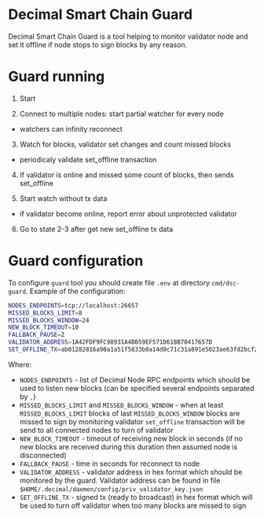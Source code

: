 # Decimal Smart Chain Guard

Decimal Smart Chain Guard is a tool helping to monitor validator node and set it offline if node stops to sign blocks by any reason.

# Guard running

1. Start

2. Connect to multiple nodes: start partial watcher for every node
- watchers can infinity reconnect

3. Watch for blocks, validator set changes and count missed blocks
- periodicaly validate set_offline transaction

4. If validator is online and missed some count of blocks, then sends set_offline

5. Start watch without tx data
- if validator become online, report error about unprotected validator

6. Go to state 2-3 after get new set_offline tx data

# Guard configuration

To configure `guard` tool you should create file `.env` at directory `cmd/dsc-guard`. Example of the configuration:

```bash
NODES_ENDPOINTS=tcp://localhost:26657
MISSED_BLOCKS_LIMIT=8
MISSED_BLOCKS_WINDOW=24
NEW_BLOCK_TIMEOUT=10
FALLBACK_PAUSE=2
VALIDATOR_ADDRESS=1A42FDF9FC98931A4BB59EF571D61BB70417657D
SET_OFFLINE_TX=ab01282816a90a1a51f5833b0a14d0c71c31a891e5023ae63fd2bcf2732f04f32158120310be031a6a0a26eb5ae987210279f7e074d08a23e2fc7b7fd9e49a0d6570a28bf6c9cb988e92f678c32935097412407979e0cc483f241e48ed3c371d9d668a5b978fb474afc5fea5803c89bd2a2dac3db15eb84fef1fce25e783e279a33bac7b96bbe6786c9608d52c69baecacf9d02218446563696d616c2047756172642074726967676572726564
```

Where:

- `NODES_ENDPOINTS` - list of Decimal Node RPC endpoints which should be used to listen new blocks (can be specified several endpoints separated by `,`)
- `MISSED_BLOCKS_LIMIT` and `MISSED_BLOCKS_WINDOW` - when at least `MISSED_BLOCKS_LIMIT` blocks of last `MISSED_BLOCKS_WINDOW` blocks are missed to sign by monitoring validator `set_offline` transaction will be send to all connected nodes to turn of validator
- `NEW_BLOCK_TIMEOUT` - timeout of receiving new block in seconds (if no new blocks are received during this duration then assumed node is disconnected)
- `FALLBACK_PAUSE` - time in seconds for reconnect to node
- `VALIDATOR_ADDRESS` - validator address in hex format which should be monitored by the guard. Validator address can be found in file `$HOME/.decimal/daemon/config/priv_validator_key.json`
- `SET_OFFLINE_TX` - signed tx (ready to broadcast) in hex format which will be used to turn off validator when too many blocks are missed to sign
